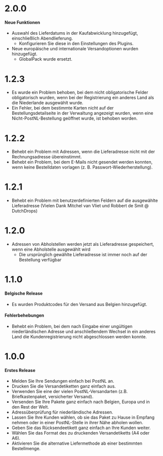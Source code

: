 # 2.0.0
#### Neue Funktionen
- Auswahl des Lieferdatums in der Kaufabwicklung hinzugefügt, einschließlich Abendlieferung.
  - Konfigurieren Sie diese in den Einstellungen des Plugins.
- Neue europäische und internationale Versandoptionen wurden hinzugefügt.
  - GlobalPack wurde ersetzt.

# 1.2.3
- Es wurde ein Problem behoben, bei dem nicht obligatorische Felder obligatorisch wurden, wenn bei der Registrierung ein anderes Land als die Niederlande ausgewählt wurde.
- Ein Fehler, bei dem bestimmte Karten nicht auf der Bestellungsdetailseite in der Verwaltung angezeigt wurden, wenn eine Nicht-PostNL-Bestellung geöffnet wurde, ist behoben worden.

# 1.2.2
- Behebt ein Problem mit Adressen, wenn die Lieferadresse nicht mit der Rechnungsadresse übereinstimmt.
- Behebt ein Problem, bei dem E-Mails nicht gesendet werden konnten, wenn keine Bestelldaten vorlagen (z. B. Passwort-Wiederherstellung).

# 1.2.1
- Behebt ein Problem mit benutzerdefinierten Feldern auf die ausgewählte Lieferadresse (Vielen Dank Mitchel van Vliet und Robbert de Smit @ DutchDrops)

# 1.2.0
- Adressen von Abholstellen werden jetzt als Lieferadresse gespeichert, wenn eine Abholstelle ausgewählt wird
  - Die ursprünglich gewählte Lieferadresse ist immer noch auf der Bestellung verfügbar

# 1.1.0
#### Belgische Release
- Es wurden Produktcodes für den Versand aus Belgien hinzugefügt.

#### Fehlerbehebungen
- Behebt ein Problem, bei dem nach Eingabe einer ungültigen niederländischen Adresse und anschließendem Wechsel in ein anderes Land die Kundenregistrierung nicht abgeschlossen werden konnte.

# 1.0.0
#### Erstes Release
- Melden Sie Ihre Sendungen einfach bei PostNL an.
- Drucken Sie die Versandetiketten ganz einfach aus.
- Verwenden Sie eine der vielen PostNL-Versandarten (z.B. Briefkastenpaket, versicherter Versand).
- Versenden Sie Ihre Pakete ganz einfach nach Belgien, Europa und in den Rest der Welt.
- Adressüberprüfung für niederländische Adressen.
- Lassen Sie Ihre Kunden wählen, ob sie das Paket zu Hause in Empfang nehmen oder in einer PostNL-Stelle in ihrer Nähe abholen wollen.
- Geben Sie das Rücksendeetikett ganz einfach an Ihre Kunden weiter.
- Wählen Sie das Format des zu druckenden Versandetiketts (A4 oder A6).
- Aktivieren Sie die alternative Liefermethode ab einer bestimmten Bestellmenge.
